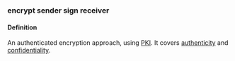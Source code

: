 ### encrypt sender sign receiver

<h4>Definition</h4><p>An authenticated encryption approach, using <a href="PKI">PKI</a>. It covers <a href="authenticity">authenticity</a> and <a href="confidentiality">confidentiality</a>.</p>